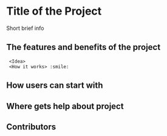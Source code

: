 # Title of the Project #   

Short  brief info

## The features and benefits of the project ##
     <Idea>
     <How it works> :smile:
## How users can start with ##

## Where gets help about project

## Contributors ##
